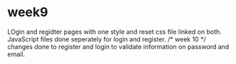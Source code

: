 # week9
LOgin and regidter pages with one style and reset css file linked on both. JavaScript files done seperately for login and register.
/* week 10 */
changes done to register and login to validate information on password and email.
